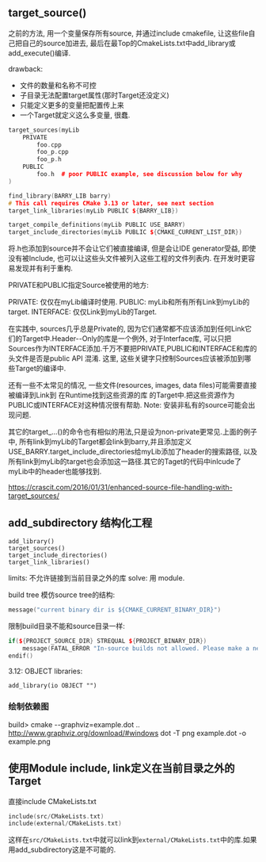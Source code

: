 ## target_source()
之前的方法, 用一个变量保存所有source, 并通过include cmakefile, 让这些file自己把自己的source加进去, 最后在最Top的CmakeLists.txt中add_library或add_execute()编译.

drawback:

* 文件的数量和名称不可控
* 子目录无法配置target属性(那时Target还没定义)
* 只能定义更多的变量把配置传上来
* 一个Target就定义这么多变量, 很蠢.

```c++
target_sources(myLib
    PRIVATE
        foo.cpp
        foo_p.cpp
        foo_p.h
    PUBLIC
        foo.h  # poor PUBLIC example, see discussion below for why
)

find_library(BARRY_LIB barry)
# This call requires CMake 3.13 or later, see next section
target_link_libraries(myLib PUBLIC ${BARRY_LIB})

target_compile_definitions(myLib PUBLIC USE_BARRY)
target_include_directories(myLib PUBLIC ${CMAKE_CURRENT_LIST_DIR})
```

将.h也添加到source并不会让它们被直接编译, 但是会让IDE generator受益, 即使没有被Include, 也可以让这些头文件被列入这些工程的文件列表内. 在开发时更容易发现并有利于重构.

PRIVATE和PUBLIC指定Source被使用的地方:

PRIVATE: 仅仅在myLib编译时使用.
PUBLIC: myLib和所有所有Link到myLib的target.
INTERFACE: 仅仅Link到myLib的Target.

在实践中, sources几乎总是Private的, 因为它们通常都不应该添加到任何Link它们的Target中.Header--Only的库是一个例外, 对于Interface库, 可以只把Sources作为INTERFACE添加.千万不要把PRIVATE,PUBLIC和INTERFACE和库的头文件是否是public API 混淆. 这里, 这些关键字只控制Sources应该被添加到哪些Target的编译中.

还有一些不太常见的情况, 一些文件(resources, images, data files)可能需要直接被编译到Link到 在Runtime找到这些资源的库 的Target中.把这些资源作为PUBLIC或INTERFACE对这种情况很有帮助. Note: 安装非私有的source可能会出现问题.

其它的target_...()的命令也有相似的用法,只是设为non-private更常见.上面的例子中, 所有link到myLib的Target都会link到barry,并且添加定义 USE_BARRY.target_include_directories给myLib添加了header的搜索路径, 以及所有link到myLib的target也会添加这一路径.其它的Taget的代码中inlcude了myLib中的header也能够找到.

https://crascit.com/2016/01/31/enhanced-source-file-handling-with-target_sources/

## add_subdirectory 结构化工程
```
add_library()
target_sources()
target_include_directories()
target_link_libraries()
```
limits: 不允许链接到当前目录之外的库
solve: 用 module.

build tree 模仿source tree的结构: 
```c++
message("current binary dir is ${CMAKE_CURRENT_BINARY_DIR}")
```

限制build目录不能和source目录一样:
```c++
if(${PROJECT_SOURCE_DIR} STREQUAL ${PROJECT_BINARY_DIR})
    message(FATAL_ERROR "In-source builds not allowed. Please make a new directory (called a build directory) and run CMake from there.")
endif()
```

3.12: OBJECT libraries:

```
add_library(io OBJECT "")
```
### 绘制依赖图
build>
cmake --graphviz=example.dot ..
http://www.graphviz.org/download/#windows
dot -T png example.dot -o example.png

## 使用Module include, link定义在当前目录之外的Target
直接include CMakeLists.txt
```c++
include(src/CMakeLists.txt)
include(external/CMakeLists.txt)
```
这样在`src/CMakeLists.txt`中就可以link到`external/CMakeLists.txt`中的库.如果用add_subdirectory这是不可能的.

